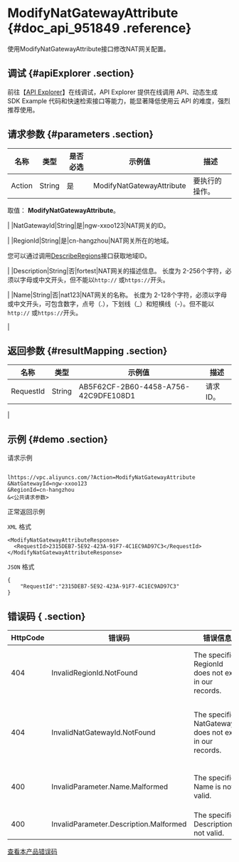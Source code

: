 # ModifyNatGatewayAttribute {#doc_api_951849 .reference}

使用ModifyNatGatewayAttribute接口修改NAT网关配置。

## 调试 {#apiExplorer .section}

前往【[API Explorer](https://api.aliyun.com/#product=Vpc&api=ModifyNatGatewayAttribute)】在线调试，API Explorer 提供在线调用 API、动态生成 SDK Example 代码和快速检索接口等能力，能显著降低使用云 API 的难度，强烈推荐使用。

## 请求参数 {#parameters .section}

|名称|类型|是否必选|示例值|描述|
|--|--|----|---|--|
|Action|String|是|ModifyNatGatewayAttribute|要执行的操作。

 取值： **ModifyNatGatewayAttribute**。

 |
|NatGatewayId|String|是|ngw-xxoo123|NAT网关的ID。

 |
|RegionId|String|是|cn-hangzhou|NAT网关所在的地域。

 您可以通过调用[DescribeRegions](~~36063~~)接口获取地域ID。

 |
|Description|String|否|fortest|NAT网关的描述信息。 长度为 2-256个字符，必须以字母或中文开头，但不能以`http://` 或`https://`开头。

 |
|Name|String|否|nat123|NAT网关的名称。 长度为 2-128个字符，必须以字母或中文开头，可包含数字，点号（.），下划线（\_）和短横线（-）。但不能以`http://` 或``https://``开头。

 |

## 返回参数 {#resultMapping .section}

|名称|类型|示例值|描述|
|--|--|---|--|
|RequestId|String|AB5F62CF-2B60-4458-A756-42C9DFE108D1|请求ID。

 |

## 示例 {#demo .section}

请求示例

``` {#request_demo}

lhttps://vpc.aliyuncs.com/?Action=ModifyNatGatewayAttribute
&NatGatewayId=ngw-xxoo123
&RegionId=cn-hangzhou
&<公共请求参数>

```

正常返回示例

`XML` 格式

``` {#xml_return_success_demo}
<ModifyNatGatewayAttributeResponse>
  <RequestId>2315DEB7-5E92-423A-91F7-4C1EC9AD97C3</RequestId>
</ModifyNatGatewayAttributeResponse>

```

`JSON` 格式

``` {#json_return_success_demo}
{
	"RequestId":"2315DEB7-5E92-423A-91F7-4C1EC9AD97C3"
}
```

## 错误码 { .section}

|HttpCode|错误码|错误信息|描述|
|--------|---|----|--|
|404|InvalidRegionId.NotFound|The specified RegionId does not exist in our records.|指定的 RegionId 不存在，请您检查此产品在该地域是否可用。|
|404|InvalidNatGatewayId.NotFound|The specified NatGatewayId does not exist in our records.|指定的 NatGatewayId 不存在，请您检查填写的 NatGatewayId 是否正确。|
|400|InvalidParameter.Name.Malformed|The specified Name is not valid.|该名称不合法，请您按照正确的格式书写名称。|
|400|InvalidParameter.Description.Malformed|The specified Description is not valid.|该描述不合法。|

[查看本产品错误码](https://error-center.aliyun.com/status/product/Vpc)

